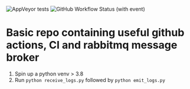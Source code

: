 ![AppVeyor tests](https://img.shields.io/appveyor/tests/ericvincent18/infra)
![GitHub Workflow Status (with event)](https://img.shields.io/github/actions/workflow/status/ericvincent18/infra/ci.yml)

# Basic repo containing useful github actions, CI and rabbitmq message broker

1. Spin up a python venv > 3.8
2. Run `python receive_logs.py` followed by `python emit_logs.py`


